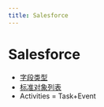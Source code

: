 ```yaml
---
title: Salesforce
---
```


# Salesforce

- [字段类型](https://developer.salesforce.com/docs/atlas.en-us.object_reference.meta/object_reference/field_types.htm)
- [标准对象列表](https://developer.salesforce.com/docs/atlas.en-us.object_reference.meta/object_reference/sforce_api_objects_list.htm)
- Activities = Task+Event
